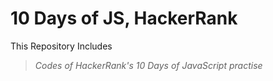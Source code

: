 <h1 >10 Days of JS, HackerRank</h1>
This Repository Includes

> _Codes of HackerRank's 10 Days of JavaScript practise_
